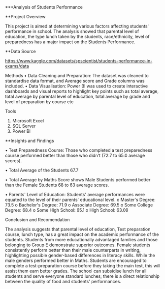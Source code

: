 ***Analysis of Students Performance


**Project Overview

This project is aimed at determining various factors affecting students' performance in school. The analysis showed that parental level of education, the type lunch taken by the students, race/ethnicity, level of preparedness has a major impact on the Students Performance.


**Data Source

https://www.kaggle.com/datasets/spscientist/students-performance-in-exams/data


Methods
•	Data Cleaning and Preparation: The dataset was cleaned to standardise data format, and Average score and Grade columns was included.
•	Data Visualisation: Power BI was used to create interactive dashboards and visual reports to highlight key points such as total average, total average by parental level of education, total average by grade and level of preparation by course etc


Tools
1.	Microsoft Excel
2.	SQL Server
3.	Power BI

   
**Insights and Findings

•	Test Preparedness Course: Those who completed a test preparedness course performed better than those who didn't (72.7 to 65.0 average scores).

•	Total Average of the Students 67.7

•	Total Average by Maths Score shows Male Students performed better than the Female Students 68 to 63 average scores.

•	Parents' Level of Education: Students' average performances were equated to the level of their parents' educational level.
o	Master's Degree: 73.5
o	Bachelor's Degree: 71.9
o	Associate Degree: 69.5
o	Some College Degree: 68.4
o	Some High School: 65.1
o	High School: 63.09


Conclusion and Recomendation

The analysis suggests that parental level of education, Test preparation course, lunch type, has a great impact on the academic performance of the students. Students from more educationally advantaged families and those belonging to Group E demonstrate superior outcomes. Female students consistently perform better than their male counterparts in writing, highlighting possible gender-based differences in literacy skills. While the male genders performed better in Maths.
Students are encouraged to complete a test-preparation course before they taking the main test, this will assist them earn better grades. The school can subsidise lunch for all students and serve everyone standard lunches; there is a direct relationship between the quality of food and students' performances.

